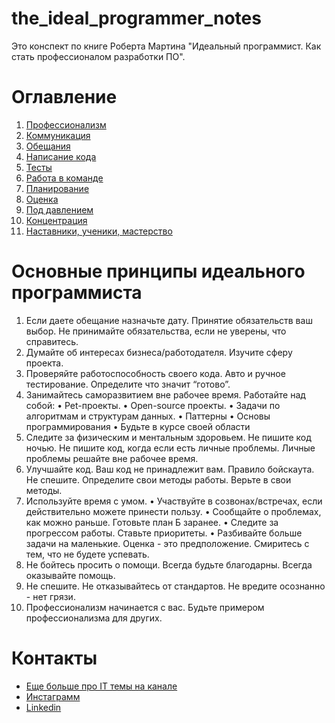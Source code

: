 # the_ideal_programmer_notes
Это конспект по книге Роберта Мартина "Идеальный программист. Как стать профессионалом разработки ПО".

# Оглавление
1. [Профессионализм](https://github.com/Kunerkhan/clean_code_notes/blob/master/%D0%98%D0%B4%D0%B5%D0%B0%D0%BB%D1%8C%D0%BD%D1%8B%D0%B9_%D0%BF%D1%80%D0%BE%D0%B3%D1%80%D0%B0%D0%BC%D0%BC%D0%B8%D1%81%D1%82/%D0%9F%D1%80%D0%BE%D1%84%D0%B5%D1%81%D1%81%D0%B8%D0%BE%D0%BD%D0%B0%D0%BB%D0%B8%D0%B7%D0%BC.md)
2. [Коммуникация](https://github.com/Kunerkhan/clean_code_notes/blob/master/%D0%98%D0%B4%D0%B5%D0%B0%D0%BB%D1%8C%D0%BD%D1%8B%D0%B9_%D0%BF%D1%80%D0%BE%D0%B3%D1%80%D0%B0%D0%BC%D0%BC%D0%B8%D1%81%D1%82/%D0%9A%D0%BE%D0%BC%D0%BC%D1%83%D0%BD%D0%B8%D0%BA%D0%B0%D1%86%D0%B8%D1%8F.md)
3. [Обещания](https://github.com/Kunerkhan/clean_code_notes/blob/master/%D0%98%D0%B4%D0%B5%D0%B0%D0%BB%D1%8C%D0%BD%D1%8B%D0%B9_%D0%BF%D1%80%D0%BE%D0%B3%D1%80%D0%B0%D0%BC%D0%BC%D0%B8%D1%81%D1%82/%D0%9E%D0%B1%D0%B5%D1%89%D0%B0%D0%BD%D0%B8%D1%8F.md)
4. [Написание кода ](https://github.com/Kunerkhan/clean_code_notes/blob/master/%D0%98%D0%B4%D0%B5%D0%B0%D0%BB%D1%8C%D0%BD%D1%8B%D0%B9_%D0%BF%D1%80%D0%BE%D0%B3%D1%80%D0%B0%D0%BC%D0%BC%D0%B8%D1%81%D1%82/%D0%9D%D0%B0%D0%BF%D0%B8%D1%81%D0%B0%D0%BD%D0%B8%D0%B5_%D0%BA%D0%BE%D0%B4%D0%B0.md)
5. [Тесты](https://github.com/Kunerkhan/clean_code_notes/blob/master/%D0%98%D0%B4%D0%B5%D0%B0%D0%BB%D1%8C%D0%BD%D1%8B%D0%B9_%D0%BF%D1%80%D0%BE%D0%B3%D1%80%D0%B0%D0%BC%D0%BC%D0%B8%D1%81%D1%82/%D0%A2%D0%B5%D1%81%D1%82%D1%8B.md)
6. [Работа в команде](https://github.com/Kunerkhan/clean_code_notes/blob/master/%D0%98%D0%B4%D0%B5%D0%B0%D0%BB%D1%8C%D0%BD%D1%8B%D0%B9_%D0%BF%D1%80%D0%BE%D0%B3%D1%80%D0%B0%D0%BC%D0%BC%D0%B8%D1%81%D1%82/%D0%A0%D0%B0%D0%B1%D0%BE%D1%82%D0%B0_%D0%B2_%D0%BA%D0%BE%D0%BC%D0%B0%D0%BD%D0%B4%D0%B5.md)
7. [Планирование](https://github.com/Kunerkhan/clean_code_notes/blob/master/%D0%98%D0%B4%D0%B5%D0%B0%D0%BB%D1%8C%D0%BD%D1%8B%D0%B9_%D0%BF%D1%80%D0%BE%D0%B3%D1%80%D0%B0%D0%BC%D0%BC%D0%B8%D1%81%D1%82/%D0%9F%D0%BB%D0%B0%D0%BD%D0%B8%D1%80%D0%BE%D0%B2%D0%B0%D0%BD%D0%B8%D0%B5.md)
8. [Оценка](https://github.com/Kunerkhan/clean_code_notes/blob/master/%D0%98%D0%B4%D0%B5%D0%B0%D0%BB%D1%8C%D0%BD%D1%8B%D0%B9_%D0%BF%D1%80%D0%BE%D0%B3%D1%80%D0%B0%D0%BC%D0%BC%D0%B8%D1%81%D1%82/%D0%9E%D1%86%D0%B5%D0%BD%D0%BA%D0%B0.md)
9. [Под давлением](https://github.com/Kunerkhan/clean_code_notes/blob/master/%D0%98%D0%B4%D0%B5%D0%B0%D0%BB%D1%8C%D0%BD%D1%8B%D0%B9_%D0%BF%D1%80%D0%BE%D0%B3%D1%80%D0%B0%D0%BC%D0%BC%D0%B8%D1%81%D1%82/%D0%9F%D0%BE%D0%B4_%D0%B4%D0%B0%D0%B2%D0%BB%D0%B5%D0%BD%D0%B8%D0%B5%D0%BC.md)
10. [Концентрация](https://github.com/Kunerkhan/clean_code_notes/blob/master/%D0%98%D0%B4%D0%B5%D0%B0%D0%BB%D1%8C%D0%BD%D1%8B%D0%B9_%D0%BF%D1%80%D0%BE%D0%B3%D1%80%D0%B0%D0%BC%D0%BC%D0%B8%D1%81%D1%82/%D0%9A%D0%BE%D0%BD%D1%86%D0%B5%D0%BD%D1%82%D1%80%D0%B0%D1%86%D0%B8%D1%8F.md)
11. [Наставники, ученики, мастерство](https://github.com/Kunerkhan/clean_code_notes/blob/master/%D0%98%D0%B4%D0%B5%D0%B0%D0%BB%D1%8C%D0%BD%D1%8B%D0%B9_%D0%BF%D1%80%D0%BE%D0%B3%D1%80%D0%B0%D0%BC%D0%BC%D0%B8%D1%81%D1%82/%D0%9D%D0%B0%D1%81%D1%82%D0%B0%D0%B2%D0%BD%D0%B8%D0%BA%D0%B8_%D1%83%D1%87%D0%B5%D0%BD%D0%B8%D0%BA%D0%B8_%D0%BC%D0%B0%D1%81%D1%82%D0%B5%D1%80%D1%81%D1%82%D0%B2%D0%BE.md)


# Основные принципы идеального программиста
 1. Если даете обещание назначьте дату. Принятие обязательств ваш выбор. Не принимайте обязательства, если не уверены, что справитесь.
 2. Думайте об интересах бизнеса/работодателя. Изучите сферу проекта.
 3. Проверяйте работоспособность своего кода. Авто и ручное тестирование. Определите что значит “готово”.
 4. Занимайтесь саморазвитием вне рабочее время. Работайте над собой:
 • Pet-проекты.
 • Open-source проекты.
 • Задачи по алгоритмам и структурам данных.
 • Паттерны
 • Основы программирования
 • Будьте в курсе своей области
 5. Следите за физическим и ментальным здоровьем. Не пишите код ночью. Не пишите код, когда если есть личные проблемы. Личные проблемы решайте вне рабочее время. 
 6. Улучшайте код. Ваш код не принадлежит вам. Правило бойскаута. Не спешите.
Определите свои методы работы. Верьте в свои методы.
 7. Используйте время с умом. 
 • Участвуйте в созвонах/встречах, если действительно можете принести пользу. 
 • Сообщайте о проблемах, как можно раньше. Готовьте план Б заранее. 
 • Следите за прогрессом работы. Ставьте приоритеты. 
 • Разбивайте больше задачи на маленькие. Оценка - это предположение. Смиритесь с тем, что не будете успевать.
 8. Не бойтесь просить о помощи. Всегда будьте благодарны. Всегда оказывайте помощь.
 9. Не спешите. Не отказывайтесь от стандартов. Не вредите осознанно - нет грязи.
 10. Профессионализм начинается с вас. Будьте примером профессионализма для других.

# Контакты
- [Еще больше про IT темы на канале](https://t.me/it_memoirs)
- [Инстаграмм](https://www.instagram.com/akela.frontend/)
- [Linkedin](https://www.linkedin.com/in/kunerkhan-akerov-b06816187/)
